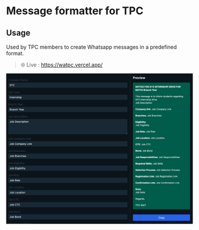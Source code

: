 # Message formatter for TPC

## Usage

Used by TPC members to create Whatsapp messages in a predefined format.

> 🌐 Live : https://watpc.vercel.app/

![Screenshot](/showcase.png)
